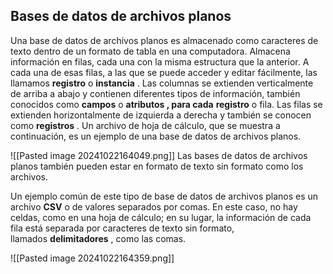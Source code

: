 
## Bases de datos de archivos planos

Una base de datos de archivos planos es almacenado como caracteres de texto dentro de un formato de tabla en una computadora. Almacena información en filas, cada una con la misma estructura que la anterior. A cada una de esas filas, a las que se puede acceder y editar fácilmente, las llamamos **registro** o **instancia** . Las columnas se extienden verticalmente de arriba a abajo y contienen diferentes tipos de información, también conocidos como **campos** o **atributos , para cada** **registro** o fila. Las filas se extienden horizontalmente de izquierda a derecha y también se conocen como **registros** . Un archivo de hoja de cálculo, que se muestra a continuación, es un ejemplo de una base de datos de archivos planos.

![[Pasted image 20241022164049.png]]
Las bases de datos de archivos planos también pueden estar en formato de texto sin formato como los archivos.

Un ejemplo común de este tipo de base de datos de archivos planos es un archivo **CSV** o de valores separados por comas. En este caso, no hay celdas, como en una hoja de cálculo; en su lugar, la información de cada fila está separada por caracteres de texto sin formato, llamados **delimitadores** , como las comas.

![[Pasted image 20241022164359.png]]

